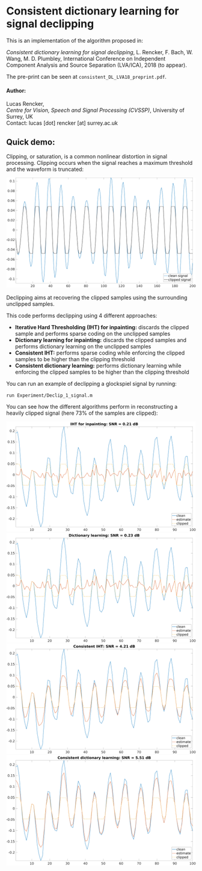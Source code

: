 # Consistent dictionary learning for signal declipping

This is an implementation of the algorithm proposed in:

*Consistent dictionary learning for signal declipping*, L. Rencker, F. Bach, W. Wang, M. D. Plumbley, International Conference on Independent Component Analysis and Source Separation (LVA/ICA), 2018 (to appear).

The pre-print can be seen at `consistent_DL_LVA18_preprint.pdf`.

#### Author:
Lucas Rencker,  
*Centre for Vision, Speech and Signal Processing (CVSSP)*, University of Surrey, UK  
Contact: lucas \[dot\] rencker \[at\] surrey.ac.uk  

## Quick demo:

Clipping, or saturation, is a common nonlinear distortion in signal processing. Clipping occurs when the signal reaches a maximum threshold  and the waveform is truncated:

![Clipped signal](/Figures/clipped_glockenspiel.png)

Declipping aims at recovering the clipped samples using the surrounding unclipped samples. 

This code performs declipping using 4 different approaches:
* **Iterative Hard Thresholding (IHT) for inpainting:** discards the clipped sample and performs sparse coding on the unclipped samples
* **Dictionary learning for inpainting:** discards the clipped samples and performs dictionary learning on the unclipped samples
* **Consistent IHT:** performs sparse coding while enforcing the clipped samples to be higher than the clipping threshold
* **Consistent dictionary learning:** performs dictionary learning while enforcing the clipped samples to be higher than the clipping threshold

You can run an example of declipping a glockspiel signal by running:
```
run Experiment/Declip_1_signal.m
```
You can see how the different algorithms perform in reconstructing a heavily clipped signal (here 73% of the samples are clipped):

![IHT](/Figures/declip_glockenspiel_IHT.png)
![DL](/Figures/declip_glockenspiel_DL.png)
![consIHT](/Figures/declip_glockenspiel_consIHT.png)
![consDL](/Figures/declip_glockenspiel_consDL.png)
